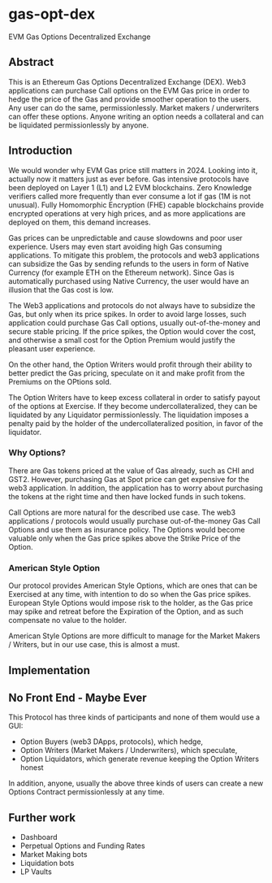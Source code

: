 # gas-opt-dex
EVM Gas Options Decentralized Exchange

## Abstract

This is an Ethereum Gas Options Decentralized Exchange (DEX). Web3 applications can purchase Call options on the EVM Gas price in order to hedge the price of the Gas
and provide smoother operation to the users. Any user can do the same, permissionlessly.
Market makers / underwriters can offer these options. Anyone writing an option needs a collateral and can be liquidated permissionlessly by anyone.

## Introduction

We would wonder why EVM Gas price still matters in 2024. Looking into it, actually now it matters just as ever before. Gas intensive protocols have been deployed on Layer 1 (L1) and L2 EVM blockchains. Zero Knowledge verifiers called more frequently than ever consume a lot if gas (1M is not unusual). Fully Homomorphic Encryption (FHE) capable blockchains provide encrypted operations at very high prices, and as more applications are deployed on them, this demand increases.

Gas prices can be unpredictable and cause slowdowns and poor user experience. Users may even start avoiding high Gas consuming applications. To mitigate this problem,
the protocols and web3 applications can subsidize the Gas by sending refunds to the users in form of Native Currency (for example ETH on the Ethereum network). Since
Gas is automatically purchased using Native Currency, the user would have an illusion that the Gas cost is low.

The Web3 applications and protocols do not always have to subsidize the Gas, but only when its price spikes. In order to avoid large losses, such application could purchase
Gas Call options, usually out-of-the-money and secure stable pricing. If the price spikes, the Option would cover the cost, and otherwise a small cost for the Option Premium 
would justify the pleasant user experience.

On the other hand, the Option Writers would profit through their ability to better predict the Gas pricing, speculate on it and make profit from the Premiums on the OPtions sold.

The Option Writers have to keep excess collateral in order to satisfy payout of the options at Exercise. If they become undercollateralized, they can be liquidated by any
Liquidator permissionlessly. The liquidation imposes a penalty paid by the holder of the undercollateralized position, in favor of the liquidator.

### Why Options?

There are Gas tokens priced at the value of Gas already, such as CHI and GST2. However, purchasing Gas at Spot price can get expensive for the web3 application. In addition, the application has to worry about purchasing the tokens at the right time and then have locked funds in such tokens.

Call Options are more natural for the described use case. The web3 applications / protocols would usually purchase out-of-the-money Gas Call Options and use them as insurance policy. The Options would become valuable only when the Gas price spikes above the Strike Price of the Option.

### American Style Option

Our protocol provides American Style Options, which are ones that can be Exercised at any time, with intention to do so when the Gas price spikes. European Style Options would impose risk to the holder, as the Gas price may spike and retreat before the Expiration of the Option, and as such compensate no value to the holder.

American Style Options are more difficult to manage for the Market Makers / Writers, but in our use case, this is almost a must.

## Implementation

## No Front End - Maybe Ever

This Protocol has three kinds of participants and none of them would use a GUI:
- Option Buyers (web3 DApps, protocols), which hedge,
- Option Writers (Market Makers / Underwriters), which speculate,
- Option Liquidators, which generate revenue keeping the Option Writers honest

In addition, anyone, usually the above three kinds of users can create a new Options Contract permissionlessly at any time.

## Further work

- Dashboard
- Perpetual Options and Funding Rates
- Market Making bots
- Liquidation bots
- LP Vaults